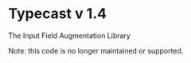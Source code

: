 Typecast v 1.4
==============

The Input Field Augmentation Library

Note: this code is no longer maintained or supported.